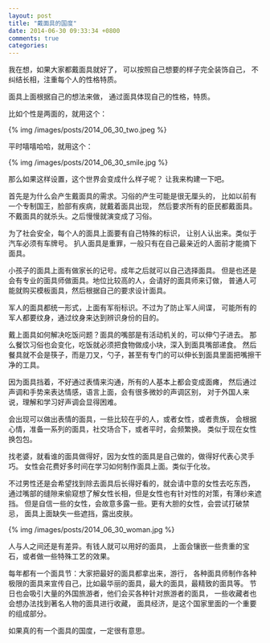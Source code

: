 ```yaml
---
layout: post
title: "戴面具的国度"
date: 2014-06-30 09:33:34 +0800
comments: true
categories: 
---
```


我在想，如果大家都戴面具就好了，
可以按照自己想要的样子完全装饰自己，
不纠结长相，注重每个人的性格特质。

面具上面根据自己的想法来做，
通过面具体现自己的性格，特质。

比如个性是两面的，就用这个：

{% img /images/posts/2014_06_30_two.jpeg %}

平时嘻嘻哈哈，就用这个：

{% img /images/posts/2014_06_30_smile.jpg %}

那么如果这样设置，这个世界会变成什么样子呢？
让我来构建一下吧。

首先是为什么会产生戴面具的需求。习俗的产生可能是很无厘头的，
比如以前有一个专制国王，脸部有疾病，就戴着面具出现，
然后要求所有的臣民都戴面具。不戴面具的就杀头。之后慢慢就演变成了习俗。

为了社会安全，每个人的面具上面要有自己特殊的标识，
让别人认出来。类似于汽车必须有车牌号。
扒人面具是重罪，一般只有在自己最亲近的人面前才能摘下面具。

小孩子的面具上面有做家长的记号。成年之后就可以自己选择面具。
但是也还是会有专业的面具师做面具。地位比较高的人，会请好的面具师来订做，
普通人可能就购买模板面具，然后根据自己的要求设计面具。

军人的面具都统一形式，上面有军衔标识。不过为了防止军人间谍，
可能所有的军人都要纹身，通过纹身来达到辨识身份的目的。

戴上面具如何解决吃饭问题？面具的嘴部是有活动机关的，可以伸勺子进去。
那么餐饮习俗也会变化，吃饭就必须把食物做成小块，深入到面具嘴部递食。
然后餐具就不会是筷子，而是刀叉，勺子，甚至有专门的可以伸长到面具里面把嘴擦干净的工具。

因为面具挡着，不好通过表情来沟通，所有的人基本上都会变成面瘫，
然后通过声调和手势来表达情感，语言上面，会有很多微妙的声调区别，
对于外国人来说，理解和学习好声调会显得困难。

会出现可以做出表情的面具，一些比较在乎的人，或者女性，或者贵族，
会根据心情，准备一系列的面具，社交场合下，或者平时，会频繁换。
类似于现在女性换包包。

找老婆，就看谁的面具做得好，因为女性的面具是自己做的，做得好代表心灵手巧。
女性会花费好多时间在学习如何制作面具上面。类似于化妆。

不过男性还是会希望找到除去面具后长得好看的，就会请中意的女性去吃东西，
通过嘴部的缝隙来偷窥想了解女性长相，但是女性也有针对性的对策，有薄纱来遮挡。
但是自信一些的女性，会故意多露一些。更有大胆的女性，会尝试打破禁忌，
面具上面缺失一些遮挡，露出皮肤。

{% img /images/posts/2014_06_30_woman.jpg %}

人与人之间还是有差异。有钱人就可以用好的面具，
上面会镶嵌一些贵重的宝石，或者做一些特殊工艺的效果。

每年都有一个面具节：大家把最好的面具都拿出来，游行，
各种面具师制作各种极限的面具来宣传自己，比如最华丽的面具，最大的面具，最精致的面具等。
节日也会吸引大量的外国旅游者，他们会买各种针对旅游者的面具，
一些收藏者也会想办法找到著名人物的面具进行收藏，
面具经济，是这个国家里面的一个重要的组成部分。

如果真的有一个面具的国度，一定很有意思。

